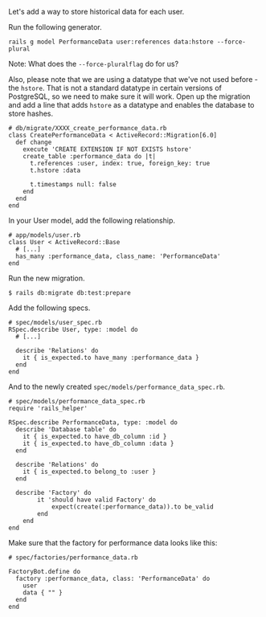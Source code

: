 Let's add a way to store historical data for each user.

Run the following generator.

`rails g model PerformanceData user:references data:hstore --force-plural`

Note: What does the `--force-pluralflag` do for us?

Also, please note that we are using a datatype that we've not used before - the `hstore`. That is not a standard datatype in certain versions of PostgreSQL, so we need to make sure it will work. Open up the migration and add a line that adds `hstore` as a datatype and enables the database to store hashes.
```
# db/migrate/XXXX_create_performance_data.rb
class CreatePerformanceData < ActiveRecord::Migration[6.0]
  def change
    execute 'CREATE EXTENSION IF NOT EXISTS hstore'
    create_table :performance_data do |t|
      t.references :user, index: true, foreign_key: true
      t.hstore :data

      t.timestamps null: false
    end
  end
end
```

In your User model, add the following relationship.
```
# app/models/user.rb
class User < ActiveRecord::Base
  # [...]
  has_many :performance_data, class_name: 'PerformanceData'
end
```

Run the new migration.

`$ rails db:migrate db:test:prepare`

Add the following specs.
```
# spec/models/user_spec.rb
RSpec.describe User, type: :model do
  # [...]

  describe 'Relations' do
    it { is_expected.to have_many :performance_data }
  end
end
```

And to the newly created `spec/models/performance_data_spec.rb`.
```
# spec/models/performance_data_spec.rb
require 'rails_helper'

RSpec.describe PerformanceData, type: :model do
  describe 'Database table' do
    it { is_expected.to have_db_column :id }
    it { is_expected.to have_db_column :data }
  end

  describe 'Relations' do
    it { is_expected.to belong_to :user }
  end

  describe 'Factory' do
		it 'should have valid Factory' do
			expect(create(:performance_data)).to be_valid
		end
	end
end
```

Make sure that the factory for performance data looks like this:
```
# spec/factories/performance_data.rb

FactoryBot.define do
  factory :performance_data, class: 'PerformanceData' do
    user
    data { "" }
  end
end
